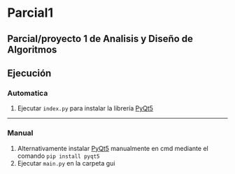 # Parcial1
Parcial/proyecto 1 de Analisis y Diseño de Algoritmos
---
## Ejecución

### Automatica
1. Ejecutar `index.py` para instalar la librería [PyQt5](https://pypi.org/project/PyQt5/)
---
### Manual
1. Alternativamente instalar [PyQt5](https://pypi.org/project/PyQt5/) manualmente en cmd mediante el comando `pip install pyqt5`
2. Ejecutar `main.py` en la carpeta gui

